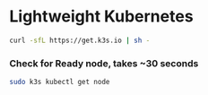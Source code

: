 # Lightweight Kubernetes
```bash
curl -sfL https://get.k3s.io | sh - 
```
### Check for Ready node, takes ~30 seconds 
```bash
sudo k3s kubectl get node
```
